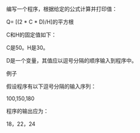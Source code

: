 编写一个程序，根据给定的公式计算并打印值：

Q= [(2 * C * D)/H]的平方根

C和H的固定值如下：

C是50。H是30。

D是一个变量，其值应以逗号分隔的顺序输入到程序中。

例子

假设程序有以下逗号分隔的输入序列：

100,150,180

程序的输出应为：

18，22，24
